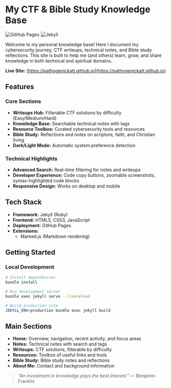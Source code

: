 # My CTF & Bible Study Knowledge Base

![GitHub Pages](https://img.shields.io/badge/Hosted_on-GitHub_Pages-blue.svg)
![Jekyll](https://img.shields.io/badge/Powered_by-Jekyll-red.svg)

Welcome to my personal knowledge base! Here I document my cybersecurity journey, CTF writeups, technical notes, and Bible study reflections. This site is built to help me (and others) learn, grow, and share knowledge in both technical and spiritual domains.

**Live Site:** [https://pathogenickatt.github.io](https://pathogenickatt.github.io)

## Features

### Core Sections
- **Writeups Hub:** Filterable CTF solutions by difficulty (Easy/Medium/Hard)
- **Knowledge Base:** Searchable technical notes with tags
- **Resource Toolbox:** Curated cybersecurity tools and resources
- **Bible Study:** Reflections and notes on scripture, faith, and Christian living
- **Dark/Light Mode:** Automatic system preference detection

### Technical Highlights
- **Advanced Search:** Real-time filtering for notes and writeups
- **Developer Experience:** Code copy buttons, zoomable screenshots, syntax-highlighted code blocks
- **Responsive Design:** Works on desktop and mobile

## Tech Stack

- **Framework:** Jekyll (Ruby)
- **Frontend:** HTML5, CSS3, JavaScript
- **Deployment:** GitHub Pages
- **Extensions:**
  - Marked.js (Markdown rendering)

## Getting Started

### Local Development

```bash
# Install dependencies
bundle install

# Run development server
bundle exec jekyll serve --livereload

# Build production site
JEKYLL_ENV=production bundle exec jekyll build
```

## Main Sections

- **Home:** Overview, navigation, recent activity, and focus areas
- **Notes:** Technical notes with search and tags
- **Writeups:** CTF solutions, filterable by difficulty
- **Resources:** Toolbox of useful links and tools
- **Bible Study:** Bible study notes and reflections
- **About Me:** Contact and background information




> _"An investment in knowledge pays the best interest."_ — Benjamin Franklin
